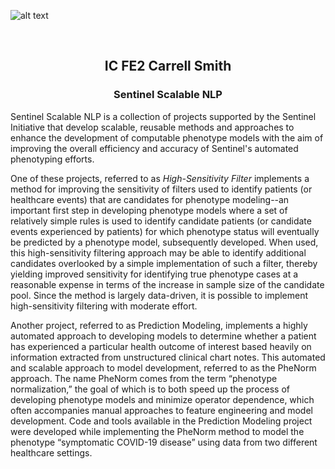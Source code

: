 ![alt text](https://dev.sentinelsystem.org/projects/AP/repos/sentinel-analytic-packages/raw/resources/logo.png?at=refs%2Fheads%2Fmaster)

<br>

<div>

  <h2 align="center">IC FE2 Carrell Smith</h2>

  <h3 align="center">Sentinel Scalable NLP</h3>

</div>


Sentinel Scalable NLP is a collection of projects supported by the Sentinel Initiative that develop scalable, reusable methods and approaches to enhance the development of computable phenotype models with the aim of improving the overall efficiency and accuracy of Sentinel's automated phenotyping efforts. 

One of these projects, referred to as *High-Sensitivity Filter* implements a method for improving the sensitivity of filters used to identify patients (or healthcare events) that are candidates for phenotype modeling--an important first step in developing phenotype models where a set of relatively simple rules is used to identify candidate patients (or candidate events experienced by patients) for which phenotype status will eventually be predicted by a phenotype model, subsequently developed. When used, this high-sensitivity filtering approach may be able to identify additional candidates overlooked by a simple implementation of such a filter, thereby yielding improved sensitivity for identifying true phenotype cases at a reasonable expense in terms of the increase in sample size of the candidate pool. Since the method is largely data-driven, it is possible to implement high-sensitivity filtering with moderate effort. 

Another project, referred to as Prediction Modeling, implements a highly automated approach to developing models to determine whether a patient has experienced a particular health outcome of interest based heavily on information extracted from unstructured clinical chart notes. This automated and scalable approach to model development, referred to as the PheNorm approach.  The name PheNorm comes from the term “phenotype normalization,” the goal of which is to both speed up the process of developing phenotype models and minimize operator dependence, which often accompanies manual approaches to feature engineering and model development.  Code and tools available in the Prediction Modeling project were developed while implementing the PheNorm method to model the phenotype “symptomatic COVID-19 disease” using data from two different healthcare settings.
